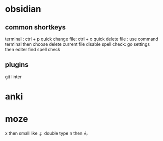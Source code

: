 # obsidian
## common shortkeys
terminal : ctrl + p
quick change file: ctrl + o
quick delete file : use command  terminal then choose delete current file
disable spell check:  go settings then editer find spell check 

## plugins
git
linter


# anki


# moze
x then  small like ょ
double type n then ん
